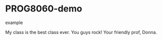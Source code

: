 # PROG8060-demo
example

My class is the best class ever. You guys rock!
Your friendly prof, Donna.

